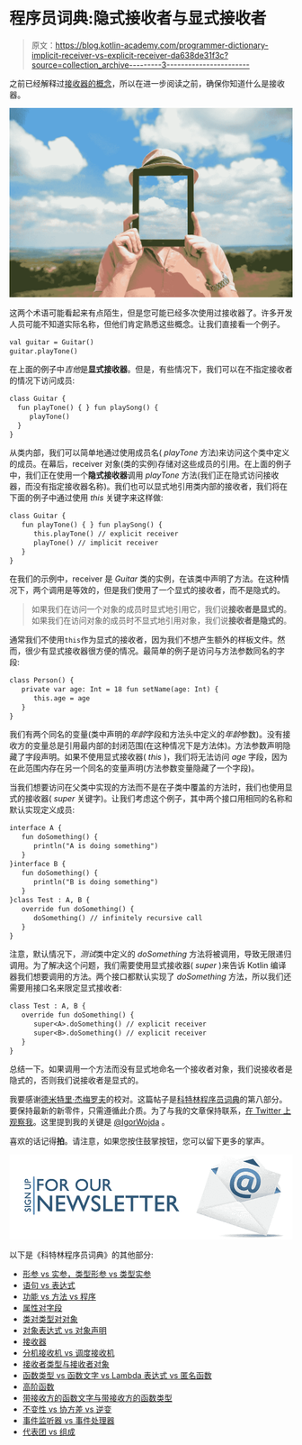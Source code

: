 # 程序员词典:隐式接收者与显式接收者

> 原文：<https://blog.kotlin-academy.com/programmer-dictionary-implicit-receiver-vs-explicit-receiver-da638de31f3c?source=collection_archive---------3----------------------->

之前已经解释过[接收器的概念](https://medium.com/p/b085b1620890)，所以在进一步阅读之前，确保你知道什么是接收器。

![](img/7f80e740cf35649b41781eb7ddc10003.png)

这两个术语可能看起来有点陌生，但是您可能已经多次使用过接收器了。许多开发人员可能不知道实际名称，但他们肯定熟悉这些概念。让我们直接看一个例子。

```
val guitar = Guitar()
guitar.playTone()
```

在上面的例子中*吉他*是**显式接收器**。但是，有些情况下，我们可以在不指定接收者的情况下访问成员:

```
class Guitar {
  fun playTone() { } fun playSong() {
     playTone()
  }
}
```

从类内部，我们可以简单地通过使用成员名( *playTone* 方法)来访问这个类中定义的成员。在幕后，receiver 对象(类的实例)存储对这些成员的引用。在上面的例子中，我们正在使用一个**隐式接收器**调用 *playTone* 方法(我们正在隐式访问接收器，而没有指定接收器名称)。我们也可以显式地引用类内部的接收者，我们将在下面的例子中通过使用 *this* 关键字来这样做:

```
class Guitar {
   fun playTone() { } fun playSong() {
      this.playTone() // explicit receiver
      playTone() // implicit receiver
   }
}
```

在我们的示例中，receiver 是 *Guitar* 类的实例，在该类中声明了方法。在这种情况下，两个调用是等效的，但是我们使用了一个显式的接收者，而不是隐式的。

> 如果我们在访问一个对象的成员时显式地引用它，我们说**接收者是显式的**。如果我们在访问对象的成员时不显式地引用对象，我们说**接收者是隐式的**。

通常我们不使用`this`作为显式的接收者，因为我们不想产生额外的样板文件。然而，很少有显式接收器很方便的情况。最简单的例子是访问与方法参数同名的字段:

```
class Person() {
   private var age: Int = 18 fun setName(age: Int) {
      this.age = age
   }
}
```

我们有两个同名的变量(类中声明的*年龄*字段和方法头中定义的*年龄*参数)。没有接收方的变量总是引用最内部的封闭范围(在这种情况下是方法体)。方法参数声明隐藏了字段声明。如果不使用显式接收器( *this* )，我们将无法访问 *age* 字段，因为在此范围内存在另一个同名的变量声明(方法参数变量隐藏了一个字段)。

当我们想要访问在父类中实现的方法而不是在子类中覆盖的方法时，我们也使用显式的接收器( *super* 关键字)。让我们考虑这个例子，其中两个接口用相同的名称和默认实现定义成员:

```
interface A {
   fun doSomething() {
      println("A is doing something")
   }
}interface B {
   fun doSomething() {
      println("B is doing something")
   }
}class Test : A, B {
   override fun doSomething() {
      doSomething() // infinitely recursive call
   }
}
```

注意，默认情况下，*测试*类中定义的 *doSomething* 方法将被调用，导致无限递归调用。为了解决这个问题，我们需要使用显式接收器( *super* )来告诉 Kotlin 编译器我们想要调用的方法。两个接口都默认实现了 *doSomething* 方法，所以我们还需要用接口名来限定显式接收者:

```
class Test : A, B {
   override fun doSomething() {
      super<A>.doSomething() // explicit receiver
      super<B>.doSomething() // explicit receiver
   }
}
```

总结一下。如果调用一个方法而没有显式地命名一个接收者对象，我们说接收者是隐式的，否则我们说接收者是显式的。

我要感谢[德米特里·杰梅罗夫](https://twitter.com/intelliyole)的校对。这篇帖子是[科特林程序员词典](https://medium.com/kotlin-academy/kotlin-programmer-dictionary-2cb67fff1fe2)的第八部分。要保持最新的新零件，只需遵循此介质。为了与我的文章保持联系，[在 Twitter 上观察我](https://twitter.com/igorwojda)。这里提到我的关键是 [@IgorWojda](https://twitter.com/igorwojda) 。

喜欢的话记得**拍**。请注意，如果您按住鼓掌按钮，您可以留下更多的掌声。

[![](img/5ce68714efe3efc036e06786166954ff.png)](http://eepurl.com/diMmGv)

以下是《科特林程序员词典》的其他部分:

*   [形参 vs 实参，类型形参 vs 类型实参](https://medium.com/kotlin-academy/programmer-dictionary-parameter-vs-argument-type-parameter-vs-type-argument-b965d2cc6929)
*   [语句 vs 表达式](https://medium.com/kotlin-academy/kotlin-programmer-dictionary-statement-vs-expression-e6743ba1aaa0)
*   [功能 vs 方法 vs 程序](https://medium.com/kotlin-academy/kotlin-programmer-dictionary-function-vs-method-vs-procedure-c0216642ee87)
*   [属性对字段](/kotlin-programmer-dictionary-field-vs-property-30ab7ef70531)
*   [类对类型对对象](/programmer-dictionary-class-vs-type-vs-object-e6d1f74d1e2e)
*   [对象表达式 vs 对象声明](/kotlin-programmer-dictionary-object-expression-vs-object-declaration-791b183ad16b)
*   [接收器](/programmer-dictionary-receiver-b085b1620890)
*   [分机接收机 vs 调度接收机](/programmer-dictionary-extension-receiver-vs-dispatch-receiver-cd154e57e277)
*   [接收者类型与接收者对象](/programmer-dictionary-receiver-type-vs-receiver-object-575d2705ddd9)
*   [函数类型 vs 函数文字 vs Lambda 表达式 vs 匿名函数](/kotlin-programmer-dictionary-function-type-vs-function-literal-vs-lambda-expression-vs-anonymous-edc97e8873e)
*   [高阶函数](/programmer-dictionary-higher-order-function-9cadb07df94e)
*   [带接收方的函数文字与带接收方的函数类型](/programmer-dictionary-function-literal-with-receiver-vs-function-type-with-receiver-cc21dba0f4ff)
*   [不变性 vs 协方差 vs 逆变](/kotlin-generics-variance-modifiers-36b82c7caa39)
*   [事件监听器 vs 事件处理器](/programmer-dictionary-event-listener-vs-event-handler-305c667d0e3c)
*   [代表团 vs 组成](/programmer-dictionary-delegation-vs-composition-3025d9e8ae3d)